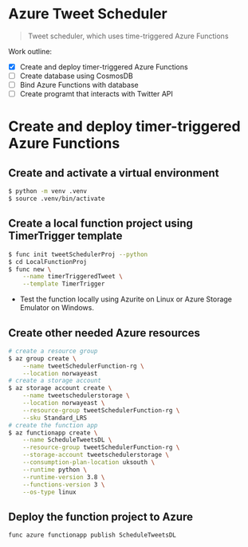 # Azure Tweet Scheduler
> Tweet scheduler, which uses time-triggered Azure Functions

Work outline:
- [x] Create and deploy timer-triggered Azure Functions
- [ ] Create database using CosmosDB
- [ ] Bind Azure Functions with database
- [ ] Create programt that interacts with Twitter API

# Create and deploy timer-triggered Azure Functions
## Create and activate a virtual environment
```bash
$ python -m venv .venv
$ source .venv/bin/activate
```

## Create a local function project using TimerTrigger template

```bash
$ func init tweetSchedulerProj --python
$ cd LocalFunctionProj
$ func new \
    --name timerTriggeredTweet \
    --template TimerTrigger
```

* Test the function locally using Azurite on Linux or Azure Storage Emulator on Windows.

## Create other needed Azure resources
```bash
# create a resource group
$ az group create \
    --name tweetSchedulerFunction-rg \
    --location norwayeast
# create a storage account
$ az storage account create \
    --name tweetschedulerstorage \
    --location norwayeast \
    --resource-group tweetSchedulerFunction-rg \
    --sku Standard_LRS
# create the function app
$ az functionapp create \
    --name ScheduleTweetsDL \
    --resource-group tweetSchedulerFunction-rg \
    --storage-account tweetschedulerstorage \
    --consumption-plan-location uksouth \
    --runtime python \
    --runtime-version 3.8 \
    --functions-version 3 \
    --os-type linux
```

## Deploy the function project to Azure
```
func azure functionapp publish ScheduleTweetsDL
```